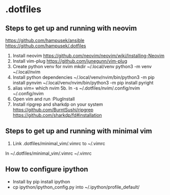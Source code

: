 # .dotfiles
## Steps to get up and running with neovim 
https://github.com/hampusek/ansible
https://github.com/hampusek/.dotfiles

1. Install neovim
https://github.com/neovim/neovim/wiki/Installing-Neovim
2. Install vim-plug
https://github.com/junegunn/vim-plug
3. Create python venv for nvim
mkdir ~/.local/venv
python3 -m venv ~/.local/nvim
4. Install python dependencies
~/.local/venv/nvim/bin/python3 -m pip install pynvim
~/.local/venv/nvim/bin/python3 -m pip install pyright
5. alias vim= which nvim
5b. ln -s ~/.dotfiles/nvim/.config/nvim ~/.config/nvim
6. Open vim and run 
:PlugInstall
7. Install ripgrep and sharkdp on your system
https://github.com/BurntSushi/ripgrep
https://github.com/sharkdp/fd#installation

## Steps to get up and running with minimal vim
1. Link .dotfiles/minimal_vim/.vimrc to ~/.vimrc

ln ~/.dotfiles/minimal_vim/.vimrc ~/.vimrc

## How to configure ipython
- Install by pip install ipython
- cp ipython/ipython_config.py into ~/.ipython/profile_default/ 

